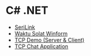 # C# .NET

- [SeriLink](../../../SeriLink)
- [Waktu Solat Winform](../../../WaktuSolatWinforms)
- [TCP Demo (Server & Client)](../../../TCP-App)
- [TCP Chat Application](../../../Chat-App-Project)
